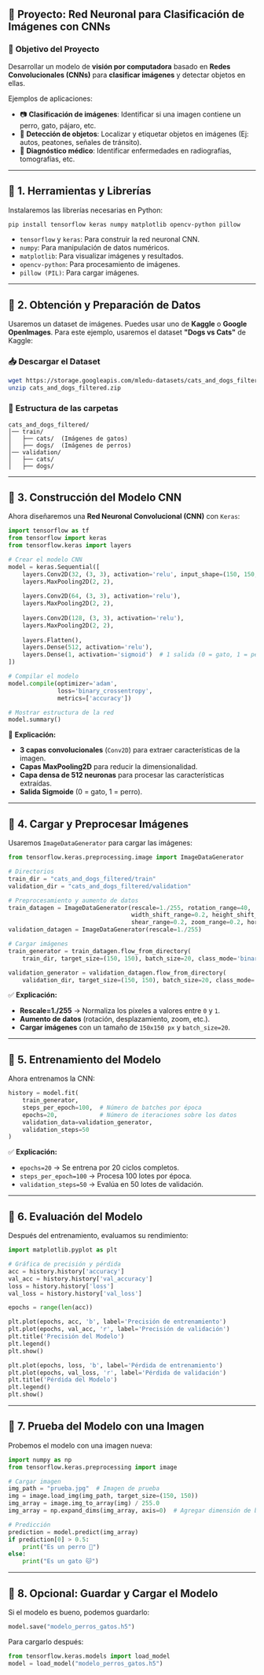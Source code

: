 ## 🎯 **Proyecto: Red Neuronal para Clasificación de Imágenes con CNNs**

### 📌 **Objetivo del Proyecto**
Desarrollar un modelo de **visión por computadora** basado en **Redes Convolucionales (CNNs)** para **clasificar imágenes** y detectar objetos en ellas.

Ejemplos de aplicaciones:
- 📷 **Clasificación de imágenes**: Identificar si una imagen contiene un perro, gato, pájaro, etc.
- 🎯 **Detección de objetos**: Localizar y etiquetar objetos en imágenes (Ej: autos, peatones, señales de tránsito).
- 🏥 **Diagnóstico médico**: Identificar enfermedades en radiografías, tomografías, etc.

---

## 🔹 **1. Herramientas y Librerías**
Instalaremos las librerías necesarias en Python:

```bash
pip install tensorflow keras numpy matplotlib opencv-python pillow
```

- `tensorflow` y `keras`: Para construir la red neuronal CNN.
- `numpy`: Para manipulación de datos numéricos.
- `matplotlib`: Para visualizar imágenes y resultados.
- `opencv-python`: Para procesamiento de imágenes.
- `pillow (PIL)`: Para cargar imágenes.

---

## 🔹 **2. Obtención y Preparación de Datos**
Usaremos un dataset de imágenes. Puedes usar uno de **Kaggle** o **Google OpenImages**. Para este ejemplo, usaremos el dataset **"Dogs vs Cats"** de Kaggle:

### 📥 **Descargar el Dataset**
```bash
wget https://storage.googleapis.com/mledu-datasets/cats_and_dogs_filtered.zip
unzip cats_and_dogs_filtered.zip
```

### 📂 **Estructura de las carpetas**
```
cats_and_dogs_filtered/
│── train/
│   ├── cats/  (Imágenes de gatos)
│   ├── dogs/  (Imágenes de perros)
│── validation/
│   ├── cats/
│   ├── dogs/
```

---

## 🔹 **3. Construcción del Modelo CNN**
Ahora diseñaremos una **Red Neuronal Convolucional (CNN)** con `Keras`:

```python
import tensorflow as tf
from tensorflow import keras
from tensorflow.keras import layers

# Crear el modelo CNN
model = keras.Sequential([
    layers.Conv2D(32, (3, 3), activation='relu', input_shape=(150, 150, 3)),
    layers.MaxPooling2D(2, 2),
    
    layers.Conv2D(64, (3, 3), activation='relu'),
    layers.MaxPooling2D(2, 2),
    
    layers.Conv2D(128, (3, 3), activation='relu'),
    layers.MaxPooling2D(2, 2),
    
    layers.Flatten(),
    layers.Dense(512, activation='relu'),
    layers.Dense(1, activation='sigmoid')  # 1 salida (0 = gato, 1 = perro)
])

# Compilar el modelo
model.compile(optimizer='adam',
              loss='binary_crossentropy',
              metrics=['accuracy'])

# Mostrar estructura de la red
model.summary()
```

🔹 **Explicación:**
- **3 capas convolucionales** (`Conv2D`) para extraer características de la imagen.
- **Capas MaxPooling2D** para reducir la dimensionalidad.
- **Capa densa de 512 neuronas** para procesar las características extraídas.
- **Salida Sigmoide** (0 = gato, 1 = perro).

---

## 🔹 **4. Cargar y Preprocesar Imágenes**
Usaremos `ImageDataGenerator` para cargar las imágenes:

```python
from tensorflow.keras.preprocessing.image import ImageDataGenerator

# Directorios
train_dir = "cats_and_dogs_filtered/train"
validation_dir = "cats_and_dogs_filtered/validation"

# Preprocesamiento y aumento de datos
train_datagen = ImageDataGenerator(rescale=1./255, rotation_range=40,
                                   width_shift_range=0.2, height_shift_range=0.2,
                                   shear_range=0.2, zoom_range=0.2, horizontal_flip=True)
validation_datagen = ImageDataGenerator(rescale=1./255)

# Cargar imágenes
train_generator = train_datagen.flow_from_directory(
    train_dir, target_size=(150, 150), batch_size=20, class_mode='binary')

validation_generator = validation_datagen.flow_from_directory(
    validation_dir, target_size=(150, 150), batch_size=20, class_mode='binary')
```

✅ **Explicación:**
- **Rescale=1./255** → Normaliza los píxeles a valores entre `0` y `1`.
- **Aumento de datos** (rotación, desplazamiento, zoom, etc.).
- **Cargar imágenes** con un tamaño de `150x150 px` y `batch_size=20`.

---

## 🔹 **5. Entrenamiento del Modelo**
Ahora entrenamos la CNN:

```python
history = model.fit(
    train_generator,
    steps_per_epoch=100,  # Número de batches por época
    epochs=20,            # Número de iteraciones sobre los datos
    validation_data=validation_generator,
    validation_steps=50
)
```

✅ **Explicación:**
- `epochs=20` → Se entrena por 20 ciclos completos.
- `steps_per_epoch=100` → Procesa 100 lotes por época.
- `validation_steps=50` → Evalúa en 50 lotes de validación.

---

## 🔹 **6. Evaluación del Modelo**
Después del entrenamiento, evaluamos su rendimiento:

```python
import matplotlib.pyplot as plt

# Gráfica de precisión y pérdida
acc = history.history['accuracy']
val_acc = history.history['val_accuracy']
loss = history.history['loss']
val_loss = history.history['val_loss']

epochs = range(len(acc))

plt.plot(epochs, acc, 'b', label='Precisión de entrenamiento')
plt.plot(epochs, val_acc, 'r', label='Precisión de validación')
plt.title('Precisión del Modelo')
plt.legend()
plt.show()

plt.plot(epochs, loss, 'b', label='Pérdida de entrenamiento')
plt.plot(epochs, val_loss, 'r', label='Pérdida de validación')
plt.title('Pérdida del Modelo')
plt.legend()
plt.show()
```

---

## 🔹 **7. Prueba del Modelo con una Imagen**
Probemos el modelo con una imagen nueva:

```python
import numpy as np
from tensorflow.keras.preprocessing import image

# Cargar imagen
img_path = "prueba.jpg"  # Imagen de prueba
img = image.load_img(img_path, target_size=(150, 150))
img_array = image.img_to_array(img) / 255.0
img_array = np.expand_dims(img_array, axis=0)  # Agregar dimensión de batch

# Predicción
prediction = model.predict(img_array)
if prediction[0] > 0.5:
    print("Es un perro 🐶")
else:
    print("Es un gato 🐱")
```

---

## 🚀 **8. Opcional: Guardar y Cargar el Modelo**
Si el modelo es bueno, podemos guardarlo:

```python
model.save("modelo_perros_gatos.h5")
```

Para cargarlo después:

```python
from tensorflow.keras.models import load_model
model = load_model("modelo_perros_gatos.h5")
```
